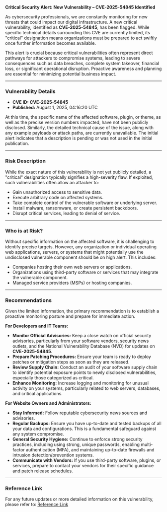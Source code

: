 **Critical Security Alert: New Vulnerability – CVE-2025-54845 Identified**

As cybersecurity professionals, we are constantly monitoring for new threats that could impact our digital infrastructure. A new critical vulnerability, identified as **CVE-2025-54845**, has been flagged. While specific technical details surrounding this CVE are currently limited, its "critical" designation means organizations must be prepared to act swiftly once further information becomes available.

This alert is crucial because critical vulnerabilities often represent direct pathways for attackers to compromise systems, leading to severe consequences such as data breaches, complete system takeover, financial loss, or significant operational disruption. Proactive awareness and planning are essential for minimizing potential business impact.

---

### Vulnerability Details

*   **CVE ID:** **CVE-2025-54845**
*   **Published:** August 1, 2025, 04:16:20 UTC

At this time, the specific name of the affected software, plugin, or theme, as well as the precise version numbers impacted, have not been publicly disclosed. Similarly, the detailed technical cause of the issue, along with any example payloads or attack paths, are currently unavailable. The initial alert indicates that a description is pending or was not used in the initial publication.

---

### Risk Description

While the exact nature of this vulnerability is not yet publicly detailed, a "critical" designation typically signifies a high-severity flaw. If exploited, such vulnerabilities often allow an attacker to:

*   Gain unauthorized access to sensitive data.
*   Execute arbitrary code on affected systems.
*   Take complete control of the vulnerable software or underlying server.
*   Install malware, ransomware, or create persistent backdoors.
*   Disrupt critical services, leading to denial of service.

---

### Who is at Risk?

Without specific information on the affected software, it is challenging to identify precise targets. However, any organization or individual operating web applications, servers, or systems that might potentially use the undisclosed vulnerable component should be on high alert. This includes:

*   Companies hosting their own web servers or applications.
*   Organizations using third-party software or services that may integrate the vulnerable component.
*   Managed service providers (MSPs) or hosting companies.

---

### Recommendations

Given the limited information, the primary recommendation is to establish a proactive monitoring posture and prepare for immediate action.

**For Developers and IT Teams:**

*   **Monitor Official Advisories:** Keep a close watch on official security advisories, particularly from your software vendors, security news outlets, and the National Vulnerability Database (NVD) for updates on **CVE-2025-54845**.
*   **Prepare Patching Procedures:** Ensure your team is ready to deploy patches or mitigation steps as soon as they are released.
*   **Review Supply Chain:** Conduct an audit of your software supply chain to identify potential exposure points to newly disclosed vulnerabilities, especially those categorized as critical.
*   **Enhance Monitoring:** Increase logging and monitoring for unusual activity on your systems, particularly related to web servers, databases, and critical applications.

**For Website Owners and Administrators:**

*   **Stay Informed:** Follow reputable cybersecurity news sources and advisories.
*   **Regular Backups:** Ensure you have up-to-date and tested backups of all your data and configurations. This is a fundamental safeguard against any system compromise.
*   **General Security Hygiene:** Continue to enforce strong security practices, including using strong, unique passwords, enabling multi-factor authentication (MFA), and maintaining up-to-date firewalls and intrusion detection/prevention systems.
*   **Communicate with Vendors:** If you use third-party software, plugins, or services, prepare to contact your vendors for their specific guidance and patch release schedules.

---

### Reference Link

For any future updates or more detailed information on this vulnerability, please refer to:
[Reference Link](#)